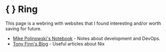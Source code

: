 # { } Ring

This page is a webring with websites that I found interesting and/or worth saving for future.

- [Mike Polinowski's Notebook](https://mpolinowski.github.io/) - Notes about development and DevOps.
- [Tony Finn's Blog](https://tonyfinn.com/) - Useful articles about Nix
